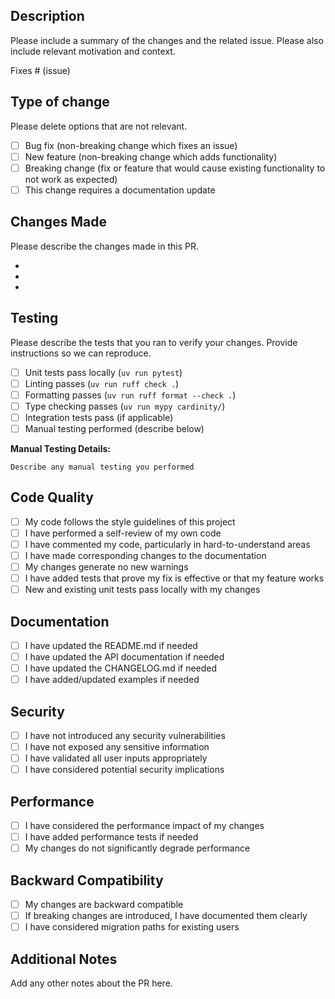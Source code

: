 ## Description

Please include a summary of the changes and the related issue. Please also include relevant motivation and context.

Fixes # (issue)

## Type of change

Please delete options that are not relevant.

- [ ] Bug fix (non-breaking change which fixes an issue)
- [ ] New feature (non-breaking change which adds functionality)  
- [ ] Breaking change (fix or feature that would cause existing functionality to not work as expected)
- [ ] This change requires a documentation update

## Changes Made

Please describe the changes made in this PR.

- 
- 
- 

## Testing

Please describe the tests that you ran to verify your changes. Provide instructions so we can reproduce.

- [ ] Unit tests pass locally (`uv run pytest`)
- [ ] Linting passes (`uv run ruff check .`)
- [ ] Formatting passes (`uv run ruff format --check .`)
- [ ] Type checking passes (`uv run mypy cardinity/`)
- [ ] Integration tests pass (if applicable)
- [ ] Manual testing performed (describe below)

**Manual Testing Details:**
```
Describe any manual testing you performed
```

## Code Quality

- [ ] My code follows the style guidelines of this project
- [ ] I have performed a self-review of my own code
- [ ] I have commented my code, particularly in hard-to-understand areas
- [ ] I have made corresponding changes to the documentation
- [ ] My changes generate no new warnings
- [ ] I have added tests that prove my fix is effective or that my feature works
- [ ] New and existing unit tests pass locally with my changes

## Documentation

- [ ] I have updated the README.md if needed
- [ ] I have updated the API documentation if needed
- [ ] I have updated the CHANGELOG.md if needed
- [ ] I have added/updated examples if needed

## Security

- [ ] I have not introduced any security vulnerabilities
- [ ] I have not exposed any sensitive information
- [ ] I have validated all user inputs appropriately
- [ ] I have considered potential security implications

## Performance

- [ ] I have considered the performance impact of my changes
- [ ] I have added performance tests if needed
- [ ] My changes do not significantly degrade performance

## Backward Compatibility

- [ ] My changes are backward compatible
- [ ] If breaking changes are introduced, I have documented them clearly
- [ ] I have considered migration paths for existing users

## Additional Notes

Add any other notes about the PR here. 
